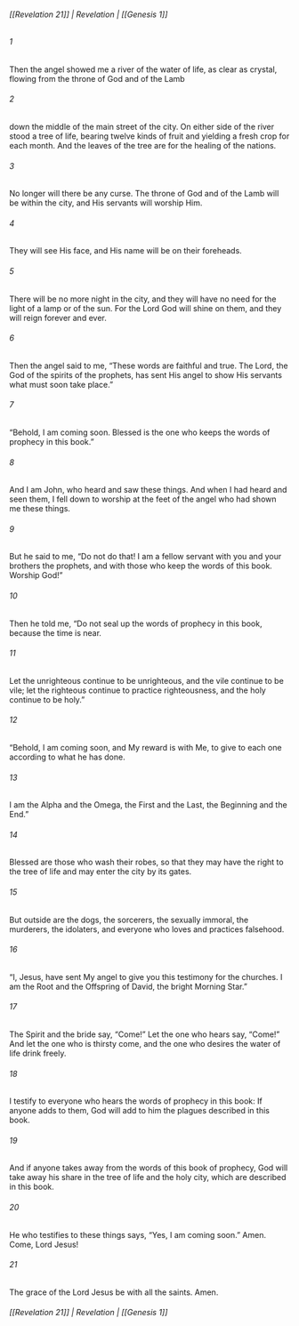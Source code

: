 ###### [[Revelation 21]] | Revelation | [[Genesis 1]]

###### 1
Then the angel showed me a river of the water of life, as clear as crystal, flowing from the throne of God and of the Lamb
###### 2
down the middle of the main street of the city. On either side of the river stood a tree of life, bearing twelve kinds of fruit and yielding a fresh crop for each month. And the leaves of the tree are for the healing of the nations.
###### 3
No longer will there be any curse. The throne of God and of the Lamb will be within the city, and His servants will worship Him.
###### 4
They will see His face, and His name will be on their foreheads.
###### 5
There will be no more night in the city, and they will have no need for the light of a lamp or of the sun. For the Lord God will shine on them, and they will reign forever and ever.
###### 6
Then the angel said to me, “These words are faithful and true. The Lord, the God of the spirits of the prophets, has sent His angel to show His servants what must soon take place.”
###### 7
“Behold, I am coming soon. Blessed is the one who keeps the words of prophecy in this book.”
###### 8
And I am John, who heard and saw these things. And when I had heard and seen them, I fell down to worship at the feet of the angel who had shown me these things.
###### 9
But he said to me, “Do not do that! I am a fellow servant with you and your brothers the prophets, and with those who keep the words of this book. Worship God!”
###### 10
Then he told me, “Do not seal up the words of prophecy in this book, because the time is near.
###### 11
Let the unrighteous continue to be unrighteous, and the vile continue to be vile; let the righteous continue to practice righteousness, and the holy continue to be holy.”
###### 12
“Behold, I am coming soon, and My reward is with Me, to give to each one according to what he has done.
###### 13
I am the Alpha and the Omega, the First and the Last, the Beginning and the End.”
###### 14
Blessed are those who wash their robes, so that they may have the right to the tree of life and may enter the city by its gates.
###### 15
But outside are the dogs, the sorcerers, the sexually immoral, the murderers, the idolaters, and everyone who loves and practices falsehood.
###### 16
“I, Jesus, have sent My angel to give you this testimony for the churches. I am the Root and the Offspring of David, the bright Morning Star.”
###### 17
The Spirit and the bride say, “Come!” Let the one who hears say, “Come!” And let the one who is thirsty come, and the one who desires the water of life drink freely.
###### 18
I testify to everyone who hears the words of prophecy in this book: If anyone adds to them, God will add to him the plagues described in this book.
###### 19
And if anyone takes away from the words of this book of prophecy, God will take away his share in the tree of life and the holy city, which are described in this book.
###### 20
He who testifies to these things says, “Yes, I am coming soon.” Amen. Come, Lord Jesus!
###### 21
The grace of the Lord Jesus be with all the saints. Amen.

###### [[Revelation 21]] | Revelation | [[Genesis 1]]
